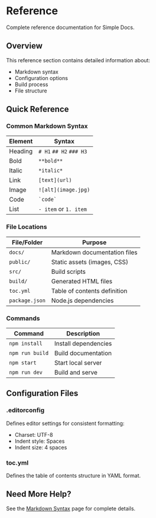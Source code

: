 # Reference

Complete reference documentation for Simple Docs.

## Overview

This reference section contains detailed information about:

- Markdown syntax
- Configuration options
- Build process
- File structure

## Quick Reference

### Common Markdown Syntax

| Element | Syntax |
|---------|--------|
| Heading | `# H1` `## H2` `### H3` |
| Bold | `**bold**` |
| Italic | `*italic*` |
| Link | `[text](url)` |
| Image | `![alt](image.jpg)` |
| Code | `` `code` `` |
| List | `- item` or `1. item` |

### File Locations

| File/Folder | Purpose |
|-------------|----------|
| `docs/` | Markdown documentation files |
| `public/` | Static assets (images, CSS) |
| `src/` | Build scripts |
| `build/` | Generated HTML files |
| `toc.yml` | Table of contents definition |
| `package.json` | Node.js dependencies |

### Commands

| Command | Description |
|---------|-------------|
| `npm install` | Install dependencies |
| `npm run build` | Build documentation |
| `npm start` | Start local server |
| `npm run dev` | Build and serve |

## Configuration Files

### .editorconfig

Defines editor settings for consistent formatting:

- Charset: UTF-8
- Indent style: Spaces
- Indent size: 4 spaces

### toc.yml

Defines the table of contents structure in YAML format.

## Need More Help?

See the [Markdown Syntax](markdown-syntax.md) page for complete details.
